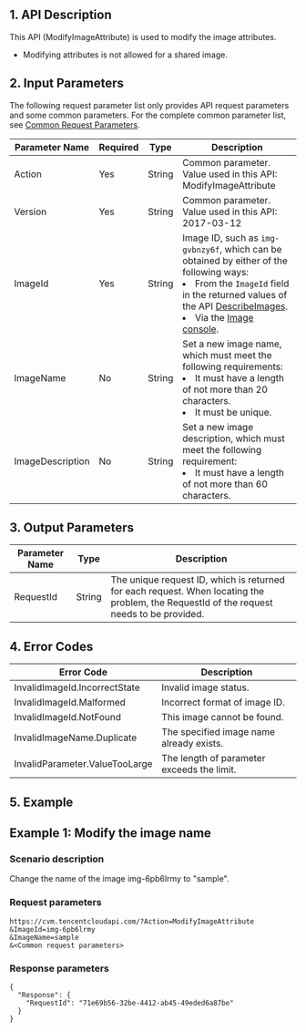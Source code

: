 
## 1. API Description

This API (ModifyImageAttribute) is used to modify the image attributes.

* Modifying attributes is not allowed for a shared image.

## 2. Input Parameters

The following request parameter list only provides API request parameters and some common parameters. For the complete common parameter list, see [Common Request Parameters](/document/api/213/15692).

| Parameter Name | Required | Type | Description |
|---------|---------|---------|---------|
| Action | Yes | String | Common parameter. Value used in this API: ModifyImageAttribute |
| Version | Yes | String | Common parameter. Value used in this API: 2017-03-12 |
| ImageId | Yes | String | Image ID, such as `img-gvbnzy6f`, which can be obtained by either of the following ways:<li>From the `ImageId` field in the returned values of the API [DescribeImages](https://cloud.tencent.com/document/api/213/15715).</li><li>Via the [Image console](https://console.cloud.tencent.com/cvm/image).
| ImageName | No | String | Set a new image name, which must meet the following requirements:<li>It must have a length of not more than 20 characters.</li><li>It must be unique.</li> |
| ImageDescription | No | String | Set a new image description, which must meet the following requirement:<li>It must have a length of not more than 60 characters.</li> |

## 3. Output Parameters



| Parameter Name | Type | Description |
|---------|---------|---------|
| RequestId | String | The unique request ID, which is returned for each request. When locating the problem, the RequestId of the request needs to be provided. |

## 4. Error Codes



| Error Code | Description |
|---------|---------|
| InvalidImageId.IncorrectState | Invalid image status. |
| InvalidImageId.Malformed | Incorrect format of image ID. |
| InvalidImageId.NotFound | This image cannot be found. |
| InvalidImageName.Duplicate | The specified image name already exists. |
| InvalidParameter.ValueTooLarge | The length of parameter exceeds the limit. |

## 5. Example

## Example 1: Modify the image name

### Scenario description

Change the name of the image img-6pb6lrmy to "sample".

                
### Request parameters

```
https://cvm.tencentcloudapi.com/?Action=ModifyImageAttribute
&ImageId=img-6pb6lrmy
&ImageName=sample
&<Common request parameters>
```
### Response parameters

```
{
  "Response": {
    "RequestId": "71e69b56-32be-4412-ab45-49eded6a87be"
  }
}
```


        
